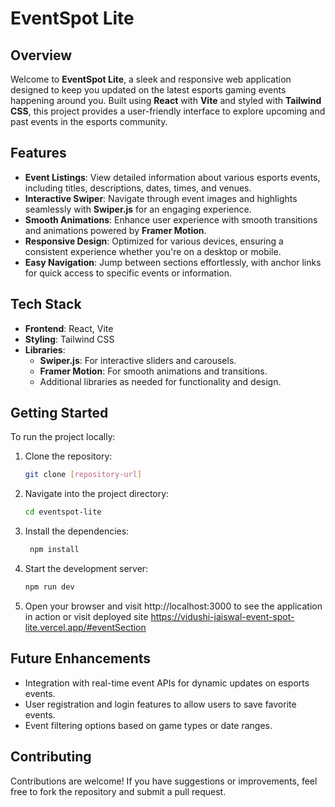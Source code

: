 # EventSpot Lite

## Overview

Welcome to **EventSpot Lite**, a sleek and responsive web application designed to keep you updated on the latest esports gaming events happening around you. Built using **React** with **Vite** and styled with **Tailwind CSS**, this project provides a user-friendly interface to explore upcoming and past events in the esports community.

## Features

- **Event Listings**: View detailed information about various esports events, including titles, descriptions, dates, times, and venues.
- **Interactive Swiper**: Navigate through event images and highlights seamlessly with **Swiper.js** for an engaging experience.
- **Smooth Animations**: Enhance user experience with smooth transitions and animations powered by **Framer Motion**.
- **Responsive Design**: Optimized for various devices, ensuring a consistent experience whether you're on a desktop or mobile.
- **Easy Navigation**: Jump between sections effortlessly, with anchor links for quick access to specific events or information.

## Tech Stack

- **Frontend**: React, Vite
- **Styling**: Tailwind CSS
- **Libraries**:
  - **Swiper.js**: For interactive sliders and carousels.
  - **Framer Motion**: For smooth animations and transitions.
  - Additional libraries as needed for functionality and design.

## Getting Started

To run the project locally:

1. Clone the repository:
   ```bash
   git clone [repository-url]
2. Navigate into the project directory:
   ```bash
   cd eventspot-lite
3. Install the dependencies:
   ```bash
    npm install
4. Start the development server:
   ```bash
   npm run dev
5. Open your browser and visit http://localhost:3000 to see the application in action or visit deployed site https://vidushi-jaiswal-event-spot-lite.vercel.app/#eventSection

## Future Enhancements
- Integration with real-time event APIs for dynamic updates on esports events.
- User registration and login features to allow users to save favorite events.
- Event filtering options based on game types or date ranges.

## Contributing
Contributions are welcome! If you have suggestions or improvements, feel free to fork the repository and submit a pull request.
